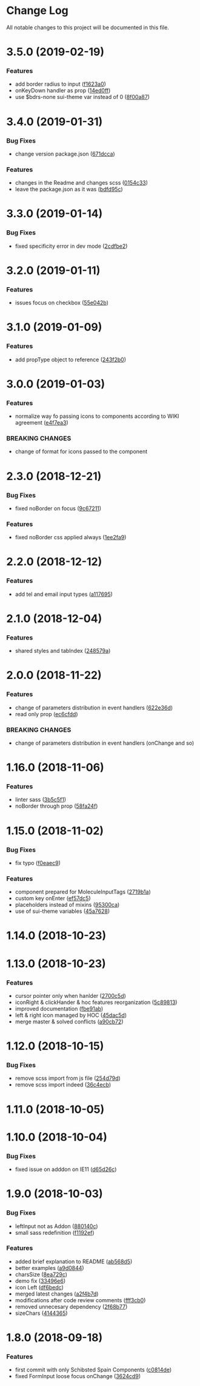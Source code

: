 # Change Log

All notable changes to this project will be documented in this file.

<a name="3.5.0"></a>
# 3.5.0 (2019-02-19)


### Features

* add border radius to input ([f1623a0](https://github.com/SUI-Components/sui-components/commit/f1623a0))
* onKeyDown handler as prop ([14ed0ff](https://github.com/SUI-Components/sui-components/commit/14ed0ff))
* use $bdrs-none sui-theme var instead of 0 ([8f00a87](https://github.com/SUI-Components/sui-components/commit/8f00a87))



<a name="3.4.0"></a>
# 3.4.0 (2019-01-31)


### Bug Fixes

* change version package.json ([671dcca](https://github.com/SUI-Components/sui-components/commit/671dcca))


### Features

* changes in the Readme and changes scss ([0154c33](https://github.com/SUI-Components/sui-components/commit/0154c33))
* leave the package.json as it was ([bdfd95c](https://github.com/SUI-Components/sui-components/commit/bdfd95c))



<a name="3.3.0"></a>
# 3.3.0 (2019-01-14)


### Bug Fixes

* fixed specificity error in dev mode ([2cdfbe2](https://github.com/SUI-Components/sui-components/commit/2cdfbe2))



<a name="3.2.0"></a>
# 3.2.0 (2019-01-11)


### Features

* issues focus on checkbox ([55e042b](https://github.com/SUI-Components/sui-components/commit/55e042b))



<a name="3.1.0"></a>
# 3.1.0 (2019-01-09)


### Features

* add propType object to reference ([243f2b0](https://github.com/SUI-Components/sui-components/commit/243f2b0))



<a name="3.0.0"></a>
# 3.0.0 (2019-01-03)


### Features

* normalize way fo passing icons to components according to WIKI agreement ([e4f7ea3](https://github.com/SUI-Components/sui-components/commit/e4f7ea3))


### BREAKING CHANGES

* change of format for icons passed to the component



<a name="2.3.0"></a>
# 2.3.0 (2018-12-21)


### Bug Fixes

* fixed noBorder on focus ([9c67211](https://github.com/SUI-Components/sui-components/commit/9c67211))


### Features

* fixed noBorder css applied always ([1ee2fa9](https://github.com/SUI-Components/sui-components/commit/1ee2fa9))



<a name="2.2.0"></a>
# 2.2.0 (2018-12-12)


### Features

* add tel and email input types ([a117695](https://github.com/SUI-Components/sui-components/commit/a117695))



<a name="2.1.0"></a>
# 2.1.0 (2018-12-04)


### Features

* shared styles and tabIndex ([248579a](https://github.com/SUI-Components/sui-components/commit/248579a))



<a name="2.0.0"></a>
# 2.0.0 (2018-11-22)


### Features

* change of parameters distribution in event handlers ([622e36d](https://github.com/SUI-Components/sui-components/commit/622e36d))
* read only prop ([ec6cfdd](https://github.com/SUI-Components/sui-components/commit/ec6cfdd))


### BREAKING CHANGES

* change of parameters distribution in event handlers (onChange and so)



<a name="1.16.0"></a>
# 1.16.0 (2018-11-06)


### Features

* linter sass ([3b5c5f1](https://github.com/SUI-Components/sui-components/commit/3b5c5f1))
* noBorder through prop ([58fa24f](https://github.com/SUI-Components/sui-components/commit/58fa24f))



<a name="1.15.0"></a>
# 1.15.0 (2018-11-02)


### Bug Fixes

* fix typo ([f0eaec9](https://github.com/SUI-Components/sui-components/commit/f0eaec9))


### Features

* component prepared for MoleculeInputTags ([2719b1a](https://github.com/SUI-Components/sui-components/commit/2719b1a))
* custom key onEnter ([ef57dc5](https://github.com/SUI-Components/sui-components/commit/ef57dc5))
* placeholders instead of mixins ([95300ca](https://github.com/SUI-Components/sui-components/commit/95300ca))
* use of sui-theme variables ([45a7628](https://github.com/SUI-Components/sui-components/commit/45a7628))



<a name="1.14.0"></a>
# 1.14.0 (2018-10-23)



<a name="1.13.0"></a>
# 1.13.0 (2018-10-23)


### Features

* cursor pointer only when hanlder ([2700c5d](https://github.com/SUI-Components/sui-components/commit/2700c5d))
* iconRight & clickHander & hoc features reorganization ([5c89813](https://github.com/SUI-Components/sui-components/commit/5c89813))
* improved documentation ([fbe91ab](https://github.com/SUI-Components/sui-components/commit/fbe91ab))
* left & right icon managed by HOC ([45dac5d](https://github.com/SUI-Components/sui-components/commit/45dac5d))
* merge master & solved conflicts ([a90cb72](https://github.com/SUI-Components/sui-components/commit/a90cb72))



<a name="1.12.0"></a>
# 1.12.0 (2018-10-15)


### Bug Fixes

* remove scss import from js file ([254d79d](https://github.com/SUI-Components/sui-components/commit/254d79d))
* remove scss import indeed ([36c4ecb](https://github.com/SUI-Components/sui-components/commit/36c4ecb))



<a name="1.11.0"></a>
# 1.11.0 (2018-10-05)



<a name="1.10.0"></a>
# 1.10.0 (2018-10-04)


### Bug Fixes

* fixed issue on adddon on IE11 ([d65d26c](https://github.com/SUI-Components/sui-components/commit/d65d26c))



<a name="1.9.0"></a>
# 1.9.0 (2018-10-03)


### Bug Fixes

* leftInput not as Addon ([880140c](https://github.com/SUI-Components/sui-components/commit/880140c))
* small sass redefinition ([f1192ef](https://github.com/SUI-Components/sui-components/commit/f1192ef))


### Features

* added brief explanation to README ([ab568d5](https://github.com/SUI-Components/sui-components/commit/ab568d5))
* better examples ([a9d0844](https://github.com/SUI-Components/sui-components/commit/a9d0844))
* charsSize ([8ea729c](https://github.com/SUI-Components/sui-components/commit/8ea729c))
* demo fix ([33496e6](https://github.com/SUI-Components/sui-components/commit/33496e6))
* icon Left ([df6bedc](https://github.com/SUI-Components/sui-components/commit/df6bedc))
* merged latest changes ([a2f4b7d](https://github.com/SUI-Components/sui-components/commit/a2f4b7d))
* modifications after code review comments ([fff3cb0](https://github.com/SUI-Components/sui-components/commit/fff3cb0))
* removed unnecesary dependency ([2f68b77](https://github.com/SUI-Components/sui-components/commit/2f68b77))
* sizeChars ([4144365](https://github.com/SUI-Components/sui-components/commit/4144365))



<a name="1.8.0"></a>
# 1.8.0 (2018-09-18)


### Features

* first commit with only Schibsted Spain Components ([c0814de](https://github.com/SUI-Components/sui-components/commit/c0814de))
* fixed FormInput loose focus onChange ([3624cd9](https://github.com/SUI-Components/sui-components/commit/3624cd9))



